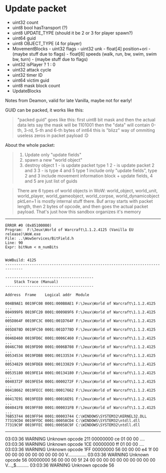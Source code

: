 Update packet
=============

- uint32        count
- uint8         bool hasTransport (?)
- uint8         UPDATE_TYPE (should it be 2 or 3 for player spawn?)
- uint64        guid
- uint8         OBJECT_TYPE (4 for player)
- MovementBlocks
        - uint32        flags
        - uint32        unk
        - float[4]      position+ori
        - (maybe stuff due to flags)
        - float[6]      speeds (walk, run, bw, swim, swim bw, turn)
        - (maybe stuff due to flags)
- uint32        isPlayer ? 1 : 0
- uint32        attack cycle
- uint32        timer ID
- uint64        victim guid 
- uint8         mask block count
- UpdateBlocks

Notes from Deamon, valid for late Vanilla, maybe not for early!

GUID can be packed, it works like this:

> "packed guid" goes like this: first uint8 bit mask and then the actual data
> lets say the mask will be 1101001
> then the "data" will contain 0-th, 3-rd, 5-th and 6-th bytes of int64
> this is "blizz" way of ommiting useless zeros in packet payload :D

About the whole packet:

> 1) Update only "update fields"
> 2) spawn a new "world object"
> 3) destroy object
> 1 - is update packet type 1
> 2 - is update packet 2 and 3
> 3 - is type 4 and 5
> type 1 include only "update fields", type 2 and 3 include movement information
> block + update fields, 4 and 5 are just list of guids

> There are 6 types of world objects in WoW: world_object, world_unit,
> world_player, world_gameobject, world_corpse, world_dynamicobject pktLen+1 is
> mostly internal stuff there. Buf array starts with packet length, then 2 bytes
> of opcode, and then goes the actual packet payload. That's just how this
> sandbox organizes it's memory

- - -

```
ERROR #0 (0x85100000)
Program:  F:\Jeux\World of Warcraft\1.1.2.4125 (Vanilla EU release)\WoW.exe
File: ..\WowServices/BitField.h
Line: 90
Expr: bitNum < m_numBits


WoWBuild: 4125
------------------------------------------------------------------------------

----------------------------------------
    Stack Trace (Manual)
----------------------------------------

Address  Frame    Logical addr  Module

004B9AE1 0019FC08 0001:000B8AE1 F:\Jeux\World of Warcraft\1.1.2.4125 ...
004999F6 0019FC20 0001:000989F6 F:\Jeux\World of Warcraft\1.1.2.4125 ...
005D864F 0019FC3C 0001:001D764F F:\Jeux\World of Warcraft\1.1.2.4125 ...
005D878D 0019FC50 0001:001D778D F:\Jeux\World of Warcraft\1.1.2.4125 ...
0046D460 0019FD6C 0001:0006C460 F:\Jeux\World of Warcraft\1.1.2.4125 ...
0046C708 0019FD90 0001:0006B708 F:\Jeux\World of Warcraft\1.1.2.4125 ...
00534534 0019FDB8 0001:00133534 F:\Jeux\World of Warcraft\1.1.2.4125 ...
00534829 0019FDE8 0001:00133829 F:\Jeux\World of Warcraft\1.1.2.4125 ...
00535180 0019FE14 0001:00134180 F:\Jeux\World of Warcraft\1.1.2.4125 ...
0040372F 0019FE54 0001:0000272F F:\Jeux\World of Warcraft\1.1.2.4125 ...
00418662 0019FECC 0001:00017662 F:\Jeux\World of Warcraft\1.1.2.4125 ...
00417E91 0019FEE0 0001:00016E91 F:\Jeux\World of Warcraft\1.1.2.4125 ...
004041FB 0019FF80 0001:000031FB F:\Jeux\World of Warcraft\1.1.2.4125 ...
76B53744 0019FF94 0001:00003744 C:\WINDOWS\SYSTEM32\KERNEL32.DLL
77319CD4 0019FFDC 0001:00058CD4 C:\WINDOWS\SYSTEM32\ntdll.dll
77319C9F 0019FFEC 0001:00058C9F C:\WINDOWS\SYSTEM32\ntdll.dll
```

- - -

03:03:36 WARNING  Unknown opcode 211
00000000 ce 01 00 00                                     ....
03:03:36 WARNING  Unknown opcode 1CE
00000000 ff 01 00 00                                     ....
03:03:36 WARNING  Unknown opcode 1FF
00000000 56 00 00 00 e4 1f 00 00 00 00 00 00 00 00 00 00 V...............
03:03:36 WARNING  Unknown opcode 56
00000000 56 00 00 00 5f 24 00 00 00 00 00 00 00 00 00 00 V..._$..........
03:03:36 WARNING  Unknown opcode 56
